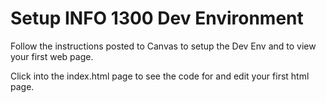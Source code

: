 # Setup INFO 1300 Dev Environment

Follow the instructions posted to Canvas to setup the Dev Env and to view your first web page.

Click into the index.html page to see the code for and edit your first html page.

